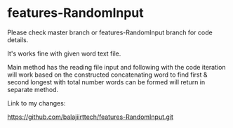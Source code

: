 # features-RandomInput

Please check master branch or features-RandomInput branch for code details.

It's works fine with given word text file.

Main method has the reading file input and following with the code iteration will work based on the constructed concatenating word to find first & second longest with total number words can be formed will return in separate method.

Link to my changes:

https://github.com/balajiirttech/features-RandomInput.git
